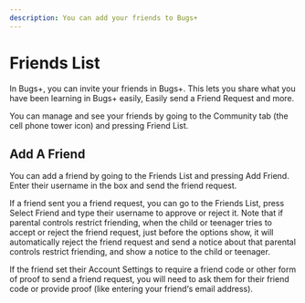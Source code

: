 ```yaml
---
description: You can add your friends to Bugs+
---
```


# Friends List

In Bugs+, you can invite your friends in Bugs+. This lets you share what you have been learning in Bugs+ easily, Easily send a Friend Request and more.

You can manage and see your friends by going to the Community tab (the cell phone tower icon) and pressing Friend List.

## Add A Friend

You can add a friend by going to the Friends List and pressing Add Friend. Enter their username in the box and send the friend request.

If a friend sent you a friend request, you can go to the Friends List, press Select Friend and type their username to approve or reject it. Note that if parental controls restrict friending, when the child or teenager tries to accept or reject the friend request, just before the options show, it will automatically reject the friend request and send a notice about that parental controls restrict friending, and show a notice to the child or teenager.

If the friend set their Account Settings to require a friend code or other form of proof to send a friend request, you will need to ask them for their friend code or provide proof (like entering your friend‘s email address).
